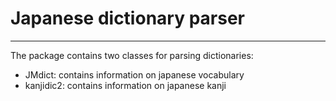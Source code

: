 # Japanese dictionary parser
___
The package contains two classes for parsing dictionaries:
* JMdict: contains information on japanese vocabulary
* kanjidic2: contains information on japanese kanji
